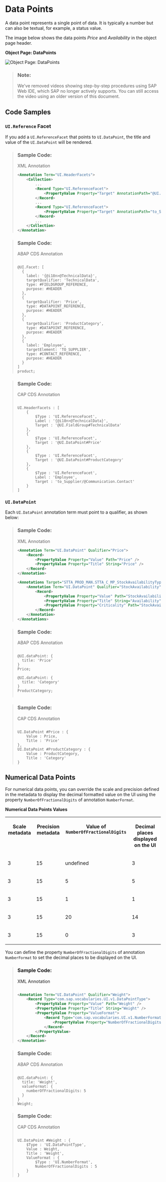 <!-- loioc2a389a11a704b00886440031a3d43f9 -->

# Data Points

A data point represents a single point of data. It is typically a number but can also be textual, for example, a status value.



The image below shows the data points *Price* and *Availability* in the object page header.

  
  
**Object Page: DataPoints**

![](images/Object_Page_DataPoints_6eac05c.png "Object Page: DataPoints")

> ### Note:  
> We've removed videos showing step-by-step procedures using SAP Web IDE, which SAP no longer actively supports. You can still access the video using an older version of this document.



## Code Samples



### `UI.Reference` Facet

If you add a `UI.ReferenceFacet` that points to `UI.DataPoint`, the title and value of the `UI.DataPoint` will be rendered.

> ### Sample Code:  
> XML Annotation
> 
> ```xml
> <Annotation Term="UI.HeaderFacets">
>     <Collection>
>         ...
>         <Record Type="UI.ReferenceFacet">
>             <PropertyValue Property="Target" AnnotationPath="@UI.DataPoint#Price" />
>         </Record>
>         ...
>         <Record Type="UI.ReferenceFacet">
>             <PropertyValue Property="Target" AnnotationPath="to_StockAvailability/@UI.DataPoint#StockAvailability" />
>         </Record>
>         ...
>     </Collection>
> </Annotation>
> 
> ```

> ### Sample Code:  
> ABAP CDS Annotation
> 
> ```
> 
> @UI.Facet: [
>   {
>     label: '{@i18n>@TechnicalData}',
>     targetQualifier: 'TechnicalData',
>     type: #FIELDGROUP_REFERENCE,
>     purpose: #HEADER
>   },
>   {
>     targetQualifier: 'Price',
>     type: #DATAPOINT_REFERENCE,
>     purpose: #HEADER
>   },
>   {
>     targetQualifier: 'ProductCategory',
>     type: #DATAPOINT_REFERENCE,
>     purpose: #HEADER
>   },
>   {
>     label: 'Employee',
>     targetElement: 'TO_SUPPLIER',
>     type: #CONTACT_REFERENCE,
>     purpose: #HEADER
>   }
> ]
> product;
> 
> ```

> ### Sample Code:  
> CAP CDS Annotation
> 
> ```
> 
> UI.HeaderFacets : [
>     {
>         $Type : 'UI.ReferenceFacet',
>         Label : '{@i18n>@TechnicalData}',
>         Target : '@UI.FieldGroup#TechnicalData'
>     },
>     {
>         $Type : 'UI.ReferenceFacet',
>         Target : '@UI.DataPoint#Price'
>     },
>     {
>         $Type : 'UI.ReferenceFacet',
>         Target : '@UI.DataPoint#ProductCategory'
>     },
>     {
>         $Type : 'UI.ReferenceFacet',
>         Label : 'Employee',
>         Target : 'to_Supplier/@Communication.Contact'
>     }
> ]
> 
> ```



### `UI.DataPoint`

Each `UI.DataPoint` annotation term must point to a qualifier, as shown below:

> ### Sample Code:  
> XML Annotation
> 
> ```xml
> <Annotation Term="UI.DataPoint" Qualifier="Price">
>     <Record>
>         <PropertyValue Property="Value" Path="Price" />
>         <PropertyValue Property="Title" String="Price" />
>     </Record>
> </Annotation>
> 
> <Annotations Target="STTA_PROD_MAN.STTA_C_MP_StockAvailabilityType">
>     <Annotation Term="UI.DataPoint" Qualifier="StockAvailability">
>         <Record>
>             <PropertyValue Property="Value" Path="StockAvailability" />
>             <PropertyValue Property="Title" String="Availability" />
>             <PropertyValue Property="Criticality" Path="StockAvailability" />
>         </Record>
>     </Annotation>
> </Annotations>
> 
> ```

> ### Sample Code:  
> ABAP CDS Annotation
> 
> ```
> 
> @UI.dataPoint: {
>   title: 'Price'
> }
> Price;
> 
> @UI.dataPoint: {
>   title: 'Category'
> }
> ProductCategory;
> 
> 
> ```

> ### Sample Code:  
> CAP CDS Annotation
> 
> ```
> 
> UI.DataPoint #Price : {
>     Value : Price,
>     Title : 'Price'
> },
> UI.DataPoint #ProductCategory : {
>     Value : ProductCategory,
>     Title : 'Category'
> }
> 
> ```



<a name="loioc2a389a11a704b00886440031a3d43f9__section_nxh_l5t_dnb"/>

## Numerical Data Points

For numerical data points, you can override the scale and precision defined in the metadata to display the decimal formatted value on the UI using the property `NumberOfFractionalDigits` of annotation `NumberFormat`.

**Numerical Data Points Values**


<table>
<tr>
<th valign="top">

Scale metadata

</th>
<th valign="top">

Precision metadata

</th>
<th valign="top">

Value of `NumberOfFractionalDigits` 

</th>
<th valign="top">

Decimal places displayed on the UI

</th>
</tr>
<tr>
<td valign="top">

3

</td>
<td valign="top">

15

</td>
<td valign="top">

undefined

</td>
<td valign="top">

3

</td>
</tr>
<tr>
<td valign="top">

3

</td>
<td valign="top">

15

</td>
<td valign="top">

5

</td>
<td valign="top">

5

</td>
</tr>
<tr>
<td valign="top">

3

</td>
<td valign="top">

15

</td>
<td valign="top">

1

</td>
<td valign="top">

1

</td>
</tr>
<tr>
<td valign="top">

3

</td>
<td valign="top">

15

</td>
<td valign="top">

20

</td>
<td valign="top">

14

</td>
</tr>
<tr>
<td valign="top">

3

</td>
<td valign="top">

15

</td>
<td valign="top">

0

</td>
<td valign="top">

3

</td>
</tr>
</table>

You can define the property `NumberOfFractionalDigits` of annotation `NumberFormat` to set the decimal places to be displayed on the UI.

> ### Sample Code:  
> XML Annotation
> 
> ```xml
> 
> <Annotation Term="UI.DataPoint" Qualifier="Weight">
>     <Record Type="com.sap.vocabularies.UI.v1.DataPointType">
>         <PropertyValue Property="Value" Path="Weight" />
>         <PropertyValue Property="Title" String="Weight" />
>         <PropertyValue Property="ValueFormat">
>             <Record Type="com.sap.vocabularies.UI.v1.NumberFormat">
>                 <PropertyValue Property="NumberOfFractionalDigits" Int="5"/>
>             </Record>
>         </PropertyValue>
>     </Record>
> </Annotation>
> ```

> ### Sample Code:  
> ABAP CDS Annotation
> 
> ```
> 
> @UI.dataPoint: {
>   title: 'Weight',
>   valueFormat: {
>     numberOfFractionalDigits: 5
>   }
> }
> Weight;
> 
> ```

> ### Sample Code:  
> CAP CDS Annotation
> 
> ```
> 
> UI.DataPoint #Weight : {
>     $Type : 'UI.DataPointType',
>     Value : Weight,
>     Title : 'Weight',
>     ValueFormat : {
>         $Type : 'UI.NumberFormat',
>         NumberOfFractionalDigits : 5
>     }
> }
> ```

